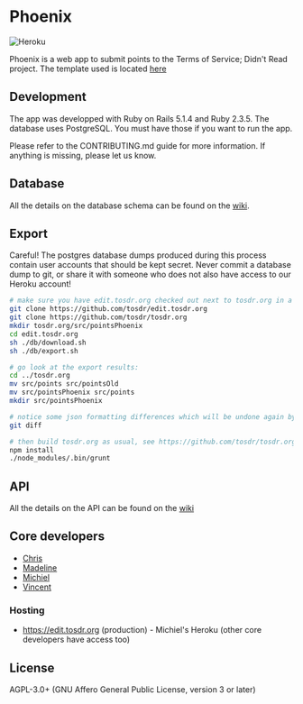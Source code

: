 # Phoenix

![Heroku](https://heroku-badge.herokuapp.com/?app=edit.tosdr.org)

Phoenix is a web app to submit points to the Terms of Service; Didn't Read project. The template used is located [here](https://github.com/lewagon/rails-templates)

## Development

The app was developped with Ruby on Rails 5.1.4 and Ruby 2.3.5. The database uses PostgreSQL. You must have those if you want to run the app.

Please refer to the CONTRIBUTING.md guide for more information. If anything is missing, please let us know.

## Database

All the details on the database schema can be found on the [wiki](https://github.com/tosdr/edit.tosdr.org/wiki/database).

## Export

Careful! The postgres database dumps produced during this process contain user accounts that should
be kept secret. Never commit a database dump to git, or share it with someone who does not also have
access to our Heroku account!

```sh
# make sure you have edit.tosdr.org checked out next to tosdr.org in a folder:
git clone https://github.com/tosdr/edit.tosdr.org
git clone https://github.com/tosdr/tosdr.org
mkdir tosdr.org/src/pointsPhoenix
cd edit.tosdr.org
sh ./db/download.sh
sh ./db/export.sh

# go look at the export results:
cd ../tosdr.org
mv src/points src/pointsOld
mv src/pointsPhoenix src/points
mkdir src/pointsPhoenix

# notice some json formatting differences which will be undone again by grunt later:
git diff

# then build tosdr.org as usual, see https://github.com/tosdr/tosdr.org#build:
npm install
./node_modules/.bin/grunt
```

## API

All the details on the API can be found on the [wiki](https://github.com/tosdr/edit.tosdr.org/wiki/api)

## Core developers
* [Chris](https://github.com/piks3l/)
* [Madeline](https://github.com/madoleary)
* [Michiel](https://github.com/michielbdejong)
* [Vincent](https://github.com/vinnl)

### Hosting
* https://edit.tosdr.org (production) - Michiel's Heroku (other core developers have access too)


## License

AGPL-3.0+ (GNU Affero General Public License, version 3 or later)

